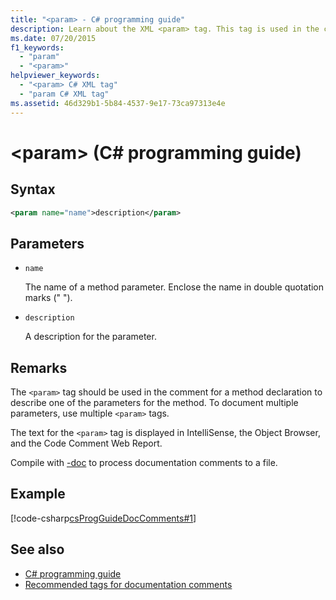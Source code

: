 ```yaml
---
title: "<param> - C# programming guide"
description: Learn about the XML <param> tag. This tag is used in the comment for a method declaration to describe one of the parameters for the method.
ms.date: 07/20/2015
f1_keywords:
  - "param"
  - "<param>"
helpviewer_keywords:
  - "<param> C# XML tag"
  - "param C# XML tag"
ms.assetid: 46d329b1-5b84-4537-9e17-73ca97313e4e
---
```

# \<param> (C# programming guide)

## Syntax

```xml
<param name="name">description</param>
```

## Parameters

- `name`

  The name of a method parameter. Enclose the name in double quotation marks (" ").

- `description`

  A description for the parameter.

## Remarks

The `<param>` tag should be used in the comment for a method declaration to describe one of the parameters for the method. To document multiple parameters, use multiple `<param>` tags.

The text for the `<param>` tag is displayed in IntelliSense, the Object Browser, and the Code Comment Web Report.

Compile with [-doc](../../language-reference/compiler-options/doc-compiler-option.md) to process documentation comments to a file.

## Example

[!code-csharp[csProgGuideDocComments#1](~/samples/snippets/csharp/VS_Snippets_VBCSharp/csProgGuideDocComments/CS/DocComments.cs#1)]

## See also

- [C# programming guide](../index.md)
- [Recommended tags for documentation comments](./recommended-tags-for-documentation-comments.md)
